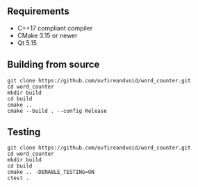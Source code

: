 ## Requirements

* C++17 compliant compiler
* CMake 3.15 or newer
* Qt 5.15

## Building from source

```shell
git clone https://github.com/ovfireandvoid/word_counter.git
cd word_counter
mkdir build
cd build
cmake ..
cmake --build . --config Release
```

## Testing

```shell
git clone https://github.com/ovfireandvoid/word_counter.git
cd word_counter
mkdir build
cd build
cmake .. -DENABLE_TESTING=ON
ctest .
```
